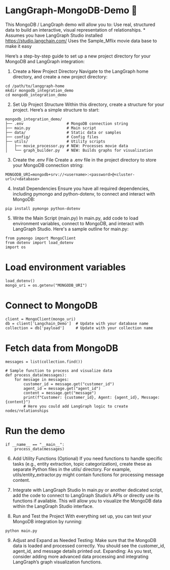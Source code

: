 # LangGraph-MongoDB-Demo 🦜
This MongoDB / LangGraph demo will allow you to:  Use real, structured data to build an interactive, visual representation of relationships.  * Assumes you have LangGraph Studio installed https://studio.langchain.com/ Uses the Sample_Mflix movie data base to make it easy

Here’s a step-by-step guide to set up a new project directory for your MongoDB and LangGraph integration:

1. Create a New Project Directory
Navigate to the LangGraph home directory, and create a new project directory:

```
cd /path/to/langgraph-home
mkdir mongodb_integration_demo
cd mongodb_integration_demo
```

2. Set Up Project Structure
Within this directory, create a structure for your project. Here’s a simple structure to start:
```
mongodb_integration_demo/
├── .env                   # MongoDB connection string
├── main.py                # Main script
├── data/                  # Static data or samples
├── config/                # Config files
├── utils/                 # Utility scripts
│   ├── movie_processor.py # NEW: Processes movie data
│   └── graph_builder.py   # NEW: Builds graphs for visualization
```
3. Create the .env File
Create a .env file in the project directory to store your MongoDB connection string:
```
MONGODB_URI=mongodb+srv://<username>:<password>@<cluster-url>/<database>
```

4. Install Dependencies
Ensure you have all required dependencies, including pymongo and python-dotenv, to connect and interact with MongoDB:

```
pip install pymongo python-dotenv
```

5. Write the Main Script (main.py)
In main.py, add code to load environment variables, connect to MongoDB, and interact with LangGraph Studio.
Here's a sample outline for main.py:
```
from pymongo import MongoClient
from dotenv import load_dotenv
import os
```
# Load environment variables
```
load_dotenv()
mongo_uri = os.getenv("MONGODB_URI")
```

# Connect to MongoDB
```
client = MongoClient(mongo_uri)
db = client['Langchain_Demo']  # Update with your database name
collection = db['payload']     # Update with your collection name
```
# Fetch data from MongoDB
```
messages = list(collection.find())
```
```
# Sample function to process and visualize data
def process_data(messages):
    for message in messages:
        customer_id = message.get("customer_id")
        agent_id = message.get("agent_id")
        content = message.get("message")
        print(f"Customer: {customer_id}, Agent: {agent_id}, Message: {content}")
        # Here you could add LangGraph logic to create nodes/relationships
```
# Run the demo
```
if __name__ == "__main__":
    process_data(messages)
```

6. Add Utility Functions (Optional)
If you need functions to handle specific tasks (e.g., entity extraction, topic categorization), create these as separate Python files in the utils/ directory. For example, utils/entity_extractor.py might contain functions for processing message content.

7. Integrate with LangGraph Studio
In main.py or another dedicated script, add the code to connect to LangGraph Studio’s APIs or directly use its functions if available. This will allow you to visualize the MongoDB data within the LangGraph Studio interface.

8. Run and Test the Project
With everything set up, you can test your MongoDB integration by running:

```
python main.py
```
9. Adjust and Expand as Needed
Testing: Make sure that the MongoDB data is loaded and processed correctly. You should see the customer_id, agent_id, and message details printed out.
Expanding: As you test, consider adding more advanced data processing and integrating LangGraph’s graph visualization functions.
